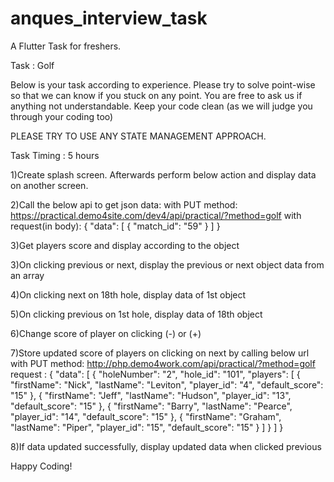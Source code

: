 # anques_interview_task

A Flutter Task for freshers.


Task : Golf

Below is your task according to experience. Please try to solve point-wise so that we can know if you stuck on any point.
You are free to ask us if anything not understandable. Keep your code clean (as we will judge you through your coding too)


PLEASE TRY TO USE ANY STATE MANAGEMENT APPROACH.


Task Timing : 5 hours

1)Create splash screen. Afterwards perform below action and display data on another screen.

2)Call the below api to get json data:
with PUT method:
https://practical.demo4site.com/dev4/api/practical/?method=golf
with request(in body):
{
    "data": [
        {
            "match_id": "59"
        }
    ]
}

3)Get players score and display according to the object 

3)On clicking previous or next, display the previous or next object data from an array

4)On clicking next on 18th hole, display data of 1st object

5)On clicking previous on 1st hole, display data of 18th object

6)Change score of player on clicking (-) or (+)

7)Store updated score of players on clicking on next by calling below url  with PUT method:
http://php.demo4work.com/api/practical/?method=golf
request :
{
"data": [
{
    "holeNumber": "2",
    "hole_id": "101",
    "players": [
            {
                "firstName": "Nick",
                "lastName": "Leviton",
                "player_id": "4",
                "default_score": "15"
            },
            {
                "firstName": "Jeff",
                "lastName": "Hudson",
                "player_id": "13",
                "default_score": "15"
            },
            {
                "firstName": "Barry",
                "lastName": "Pearce",
                "player_id": "14",
                "default_score": "15"
            },
            {
                "firstName": "Graham",
                "lastName": "Piper",
                "player_id": "15",
                "default_score": "15"
            }
        ]
    }
]
}


8)If data updated successfully, display updated data when clicked previous

Happy Coding!